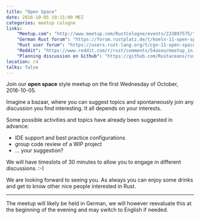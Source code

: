 ```yaml
---
title: "Open Space"
date: 2016-10-05 19:15:00 MEZ
categories: meetup cologne
links:
    "Meetup.com": "http://www.meetup.com/RustCologne/events/233897575/"
    "German Rust forum": "https://forum.rustplatz.de/t/koeln-11-open-space-rust-treffen-wednesday-2016-10-05/173"
    "Rust user forum": "https://users.rust-lang.org/t/cgn-11-open-space-rust-meetup-wednesday-2016-10-05/7394"
    "Reddit": "https://www.reddit.com/r/rust/comments/54aseo/meetup_in_cologne_wednesday_oct_5th_2016_at_715pm/"
    "Planning discussion on Github": "https://github.com/Rustaceans/rust-cologne/issues/7"
location: c4
talks: false
---
```

Join our **open space** style meetup on the first Wednesday of October, 2016-10-05.

Imagine a bazaar, where you can suggest topics and spontaneously join any discussion you find interesting. It all depends on your interests.

Some possible activities and topics have already been suggested in advance:

* IDE support and best practice configurations
* group code review of a WIP project
* ... your suggestion?

We will have timeslots of 30 minutes to allow you to engage in different discussions. :-)
 
We are looking forward to seeing you. As always you can enjoy some drinks and get to know other nice people interested in Rust.

---

The meetup will likely be held in German, we will however reevaluate this at the beginning of the evening and may switch to English if needed.
